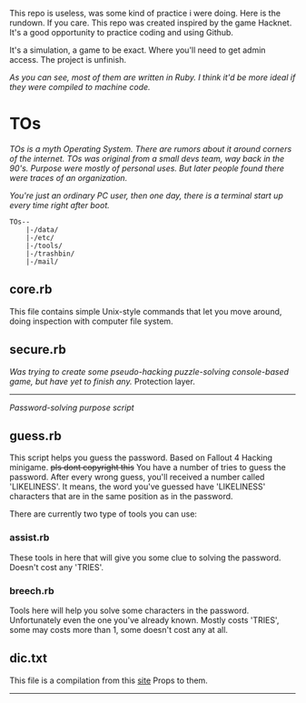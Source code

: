 This repo is useless, was some kind of practice i were doing. Here is the rundown. If you care.
This repo was created inspired by the game Hacknet. It's a good opportunity to practice coding and using Github.

It's a simulation, a game to be exact. Where you'll need to get admin access.
The project is unfinish.

*As you can see, most of them are written in Ruby. I think it'd be more ideal if they were compiled to machine code.*

# TOs #
  *TOs is a myth Operating System. There are rumors about it around corners of the internet.*
  *TOs was original from a small devs team, way back in the 90's. Purpose were mostly of personal uses.
  But later people found there were traces of an organization.*
  
  *You're just an ordinary PC user, then one day, there is a terminal start up every time right after boot.*
  ```
  TOs--
      |-/data/    
      |-/etc/
      |-/tools/
      |-/trashbin/
      |-/mail/
   ```
## core.rb ##
This file contains simple Unix-style commands that let you move around, doing inspection with computer file system.

## secure.rb ##
*Was trying to create some pseudo-hacking puzzle-solving console-based game, but have yet to finish any.*
Protection layer.

-----

*Password-solving purpose script*
## guess.rb ##
This script helps you guess the password. Based on Fallout 4 Hacking minigame. ~~pls dont copyright this~~
You have a number of tries to guess the password. After every wrong guess, you'll received a number called 'LIKELINESS'. It means, the word you've guessed have 'LIKELINESS' characters that are in the same position as in the password.


There are currently two type of tools you can use:

### assist.rb ###
These tools in here that will give you some clue to solving the password.
Doesn't cost any 'TRIES'.

### breech.rb ###
Tools here will help you solve some characters in the password. Unfortunately even the one you've already known.
Mostly costs 'TRIES', some may costs more than 1, some doesn't cost any at all.

## dic.txt ##
This file is a compilation from this [site](http://www.ef.com/english-resources/english-vocabulary/top-1000-words/)
Props to them.

------
